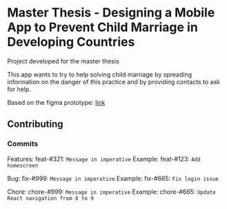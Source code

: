 # Master Thesis - Designing a Mobile App to Prevent Child Marriage in Developing Countries
 
Project developed for the master thesis

This app wants to try to help solving child marriage by spreading information on the danger of this practice and by providing contacts to ask for help.

Based on the figma prototype: [link](https://www.figma.com/proto/A3bo9Drn8xhg9ZCN317m7k/Child-marriage-app-French?node-id=97%3A157&scaling=scale-down&page-id=0%3A1&starting-point-node-id=97%3A157)





## Contributing

### Commits

Features: feat-#321: `Message in imperative`
Example: feat-#123: `Add homescreen`

Bug: fix-#999: `Message in imperative`
Example: fix-#665: `Fix login issue`

Chore: chore-#999: `Message in imperative`
Example: chore-#665: `Update React navigation from 8 to 9`

